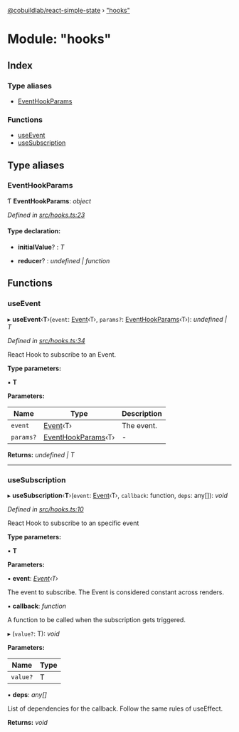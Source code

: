 [@cobuildlab/react-simple-state](../README.md) › ["hooks"](_hooks_.md)

# Module: "hooks"

## Index

### Type aliases

* [EventHookParams](_hooks_.md#eventhookparams)

### Functions

* [useEvent](_hooks_.md#useevent)
* [useSubscription](_hooks_.md#usesubscription)

## Type aliases

###  EventHookParams

Ƭ **EventHookParams**: *object*

*Defined in [src/hooks.ts:23](https://github.com/cobuildlab/react-simple-state/blob/87ee77b/src/hooks.ts#L23)*

#### Type declaration:

* **initialValue**? : *T*

* **reducer**? : *undefined | function*

## Functions

###  useEvent

▸ **useEvent**‹**T**›(`event`: [Event](../classes/_event_.event.md)‹T›, `params?`: [EventHookParams](_hooks_.md#eventhookparams)‹T›): *undefined | T*

*Defined in [src/hooks.ts:34](https://github.com/cobuildlab/react-simple-state/blob/87ee77b/src/hooks.ts#L34)*

React Hook to subscribe to an Event.

**Type parameters:**

▪ **T**

**Parameters:**

Name | Type | Description |
------ | ------ | ------ |
`event` | [Event](../classes/_event_.event.md)‹T› | The event. |
`params?` | [EventHookParams](_hooks_.md#eventhookparams)‹T› | - |

**Returns:** *undefined | T*

___

###  useSubscription

▸ **useSubscription**‹**T**›(`event`: [Event](../classes/_event_.event.md)‹T›, `callback`: function, `deps`: any[]): *void*

*Defined in [src/hooks.ts:10](https://github.com/cobuildlab/react-simple-state/blob/87ee77b/src/hooks.ts#L10)*

React Hook to subscribe to an specific event

**Type parameters:**

▪ **T**

**Parameters:**

▪ **event**: *[Event](../classes/_event_.event.md)‹T›*

The event to subscribe. The Event is considered constant across renders.

▪ **callback**: *function*

A function to be called when the subscription gets triggered.

▸ (`value?`: T): *void*

**Parameters:**

Name | Type |
------ | ------ |
`value?` | T |

▪ **deps**: *any[]*

List of dependencies for the callback. Follow the same rules of useEffect.

**Returns:** *void*
